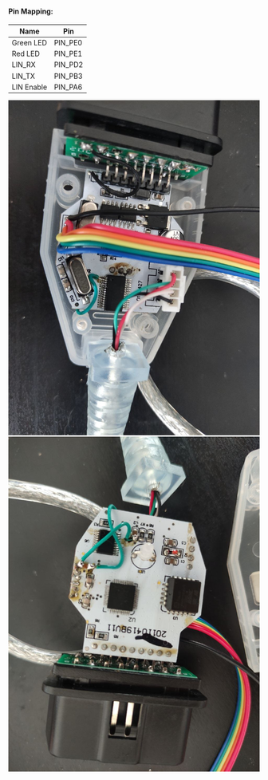 #### Pin Mapping:

| Name       | Pin     |
|------------|---------|
| Green LED  | PIN_PE0 |
| Red LED    | PIN_PE1 |
| LIN_RX     | PIN_PD2 |
| LIN_TX     | PIN_PB3 |
| LIN Enable | PIN_PA6 |

![Cable Top](/image/cable-top.jpg)
![Cable Bottom](/image/cable-bottom.jpg)
